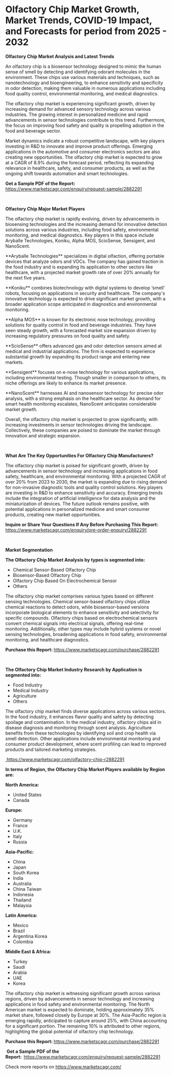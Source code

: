 <p><h1>Olfactory Chip Market Growth, Market Trends, COVID-19 Impact, and Forecasts for period from 2025 - 2032</h1></p><p><strong>Olfactory Chip Market Analysis and Latest Trends</strong></p>
<p><p>An olfactory chip is a biosensor technology designed to mimic the human sense of smell by detecting and identifying odorant molecules in the environment. These chips use various materials and techniques, such as nanotechnology and bioengineering, to enhance sensitivity and specificity in odor detection, making them valuable in numerous applications including food quality control, environmental monitoring, and medical diagnostics.</p><p>The olfactory chip market is experiencing significant growth, driven by increasing demand for advanced sensory technology across various industries. The growing interest in personalized medicine and rapid advancements in sensor technologies contribute to this trend. Furthermore, the focus on improving food safety and quality is propelling adoption in the food and beverage sector.</p><p>Market dynamics indicate a robust competitive landscape, with key players investing in R&D to innovate and improve product offerings. Emerging applications in the automotive and consumer electronics sectors are also creating new opportunities. The olfactory chip market is expected to grow at a CAGR of 8.9% during the forecast period, reflecting its expanding relevance in healthcare, safety, and consumer products, as well as the ongoing shift towards automation and smart technologies.</p></p>
<p><strong>Get a Sample PDF of the Report:&nbsp;</strong> <a href="https://www.marketscagr.com/enquiry/request-sample/2882291?utm_campaign=2459&utm_medium=2&utm_source=Github&utm_content=ia&utm_term=13032025&utm_id=olfactory-chip">https://www.marketscagr.com/enquiry/request-sample/2882291</a></p>
<p>&nbsp;</p>
<p><strong>Olfactory Chip Major Market Players</strong></p>
<p><p>The olfactory chip market is rapidly evolving, driven by advancements in biosensing technologies and the increasing demand for innovative detection solutions across various industries, including food safety, environmental monitoring, and medical diagnostics. Key players in this space include Aryballe Technologies, Koniku, Alpha MOS, ScioSense, Sensigent, and NanoScent.</p><p>**Aryballe Technologies** specializes in digital olfaction, offering portable devices that analyze odors and VOCs. The company has gained traction in the food industry and is expanding its application to other sectors like healthcare, with a projected market growth rate of over 20% annually for the next five years. </p><p>**Koniku** combines biotechnology with digital systems to develop ‘smell’ robots, focusing on applications in security and healthcare. The company's innovative technology is expected to drive significant market growth, with a broader application scope anticipated in diagnostics and environmental monitoring.</p><p>**Alpha MOS** is known for its electronic nose technology, providing solutions for quality control in food and beverage industries. They have seen steady growth, with a forecasted market size expansion driven by increasing regulatory pressures on food quality and safety.</p><p>**ScioSense** offers advanced gas and odor detection sensors aimed at medical and industrial applications. The firm is expected to experience substantial growth by expanding its product range and entering new markets.</p><p>**Sensigent** focuses on e-nose technology for various applications, including environmental testing. Though smaller in comparison to others, its niche offerings are likely to enhance its market presence.</p><p>**NanoScent** harnesses AI and nanosensor technology for precise odor analysis, with a strong emphasis on the healthcare sector. As demand for smart health monitoring escalates, NanoScent anticipates considerable market growth.</p><p>Overall, the olfactory chip market is projected to grow significantly, with increasing investments in sensor technologies driving the landscape. Collectively, these companies are poised to dominate the market through innovation and strategic expansion.</p></p>
<p>&nbsp;</p>
<p><strong>What Are The Key Opportunities For Olfactory Chip Manufacturers?</strong></p>
<p><p>The olfactory chip market is poised for significant growth, driven by advancements in sensor technology and increasing applications in food safety, healthcare, and environmental monitoring. With a projected CAGR of over 20% from 2023 to 2030, the market is expanding due to rising demand for non-invasive diagnostic tools and quality control solutions. Key players are investing in R&D to enhance sensitivity and accuracy. Emerging trends include the integration of artificial intelligence for data analysis and the miniaturization of devices. The future outlook remains positive, with potential applications in personalized medicine and smart consumer products, creating new market opportunities.</p></p>
<p><strong>Inquire or Share Your Questions If Any Before Purchasing This Report:</strong> <a href="https://www.marketscagr.com/enquiry/pre-order-enquiry/2882291?utm_campaign=2459&utm_medium=2&utm_source=Github&utm_content=ia&utm_term=13032025&utm_id=olfactory-chip">https://www.marketscagr.com/enquiry/pre-order-enquiry/2882291</a></p>
<p>&nbsp;</p>
<p><strong>Market Segmentation</strong></p>
<p><strong>The Olfactory Chip Market Analysis by types is segmented into:</strong></p>
<p><ul><li>Chemical Sensor-Based Olfactory Chip</li><li>Biosensor-Based Olfactory Chip</li><li>Olfactory Chip Based On Electrochemical Sensor</li><li>Others</li></ul></p>
<p><p>The olfactory chip market comprises various types based on different sensing technologies. Chemical sensor-based olfactory chips utilize chemical reactions to detect odors, while biosensor-based versions incorporate biological elements to enhance sensitivity and selectivity for specific compounds. Olfactory chips based on electrochemical sensors convert chemical signals into electrical signals, offering real-time monitoring. Additionally, other types may include hybrid systems or novel sensing technologies, broadening applications in food safety, environmental monitoring, and healthcare diagnostics.</p></p>
<p><strong>Purchase this Report:&nbsp;</strong><a href="https://www.marketscagr.com/purchase/2882291?utm_campaign=2459&utm_medium=2&utm_source=Github&utm_content=ia&utm_term=13032025&utm_id=olfactory-chip">https://www.marketscagr.com/purchase/2882291</a></p>
<p>&nbsp;</p>
<p><strong>The Olfactory Chip Market Industry Research by Application is segmented into:</strong></p>
<p><ul><li>Food Industry</li><li>Medical Industry</li><li>Agriculture</li><li>Others</li></ul></p>
<p><p>The olfactory chip market finds diverse applications across various sectors. In the food industry, it enhances flavor quality and safety by detecting spoilage and contamination. In the medical industry, olfactory chips aid in disease diagnosis and monitoring through scent analysis. Agriculture benefits from these technologies by identifying soil and crop health via smell detection. Other applications include environmental monitoring and consumer product development, where scent profiling can lead to improved products and tailored marketing strategies.</p></p>
<p><a href="https://www.marketscagr.com/olfactory-chip-r2882291?utm_campaign=2459&utm_medium=2&utm_source=Github&utm_content=ia&utm_term=13032025&utm_id=olfactory-chip">&nbsp;https://www.marketscagr.com/olfactory-chip-r2882291</a></p>
<p><strong>In terms of Region, the Olfactory Chip Market Players available by Region are:</strong></p>
<p>
    <p> <strong> North America: </strong>
        <ul>
            <li>United States</li>
            <li>Canada</li>
        </ul>
        </p> 
    <p> <strong> Europe: </strong>
        <ul>
            <li>Germany</li>
            <li>France</li>
            <li>U.K.</li>
            <li>Italy</li>
            <li>Russia</li>
        </ul>
        </p> 
    <p> <strong> Asia-Pacific: </strong>
        <ul>
            <li>China</li>
            <li>Japan</li>
            <li>South Korea</li>
            <li>India</li>
            <li>Australia</li>
            <li>China Taiwan</li>
            <li>Indonesia</li>
            <li>Thailand</li>
            <li>Malaysia</li>
        </ul>
        </p> 
    <p> <strong> Latin America: </strong>
        <ul>
            <li>Mexico</li>
            <li>Brazil</li>
            <li>Argentina Korea</li>
            <li>Colombia</li>
        </ul>
        </p> 
    <p> <strong> Middle East & Africa: </strong>
        <ul>
            <li>Turkey</li>
            <li>Saudi</li>
            <li>Arabia</li>
            <li>UAE</li>
            <li>Korea</li>
        </ul>
    </p>
    </p>
<p><p>The olfactory chip market is witnessing significant growth across various regions, driven by advancements in sensor technology and increasing applications in food safety and environmental monitoring. The North American market is expected to dominate, holding approximately 35% market share, followed closely by Europe at 30%. The Asia-Pacific region is emerging rapidly, anticipated to capture around 25%, with China accounting for a significant portion. The remaining 10% is attributed to other regions, highlighting the global potential of olfactory chip technology.</p></p>
<p><strong>Purchase this Report: </strong><a href="https://www.marketscagr.com/purchase/2882291?utm_campaign=2459&utm_medium=2&utm_source=Github&utm_content=ia&utm_term=13032025&utm_id=olfactory-chip">https://www.marketscagr.com/purchase/2882291</a></p>
<p>&nbsp;<strong>Get a Sample PDF of the Report:&nbsp;&nbsp;</strong><a href="https://www.marketscagr.com/enquiry/request-sample/2882291?utm_campaign=2459&utm_medium=2&utm_source=Github&utm_content=ia&utm_term=13032025&utm_id=olfactory-chip">https://www.marketscagr.com/enquiry/request-sample/2882291</a></p>
<p><strong></strong></p>
<p>Check more reports on <a href="https://www.marketscagr.com/?utm_campaign=2459&utm_medium=2&utm_source=Github&utm_content=ia&utm_term=13032025&utm_id=olfactory-chip">https://www.marketscagr.com/</a></p>